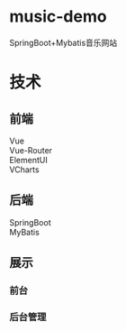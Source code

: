 # music-demo
SpringBoot+Mybatis音乐网站
# 技术
## 前端
Vue <br/>
Vue-Router <br/>
ElementUI <br/>
VCharts <br/>

## 后端
SpringBoot <br/>
MyBatis <br/>

## 展示 
### 前台
### 后台管理




